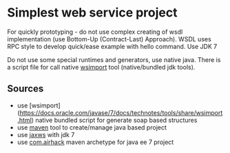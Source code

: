 # Simplest web service project
For quickly prototyping - do not use complex creating of wsdl implementation (use Bottom-Up (Contract-Last) Approach). 
WSDL uses RPC style to develop quick/ease example with hello command. Use JDK 7

Do not use some special runtimes and generators, use native java. There is a script file for call native [wsimport](https://docs.oracle.com/javase/7/docs/technotes/tools/share/wsimport.html) tool (native/bundled jdk tools).

## Sources
 * use [wsimport] (https://docs.oracle.com/javase/7/docs/technotes/tools/share/wsimport.html) native bundled script for generate soap based structures
 * use [maven](https://maven.apache.org/) tool to create/manage java based project
 * use [jaxws](https://docs.oracle.com/javase/7/docs/technotes/guides/xml/jax-ws/index.html) with jdk 7
 * use [com.airhack](https://mvnrepository.com/artifact/com.airhacks/javaee7-essentials-archetype) maven archetype for java ee 7 project